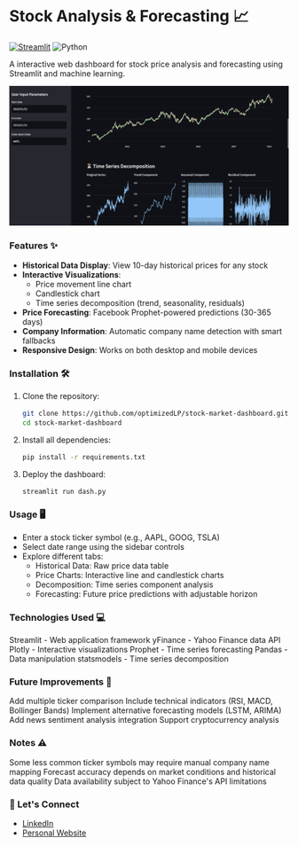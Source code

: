 # Stock Analysis & Forecasting 📈

[![Streamlit](https://static.streamlit.io/badges/streamlit_badge_black_white.svg)](https://streamlit.app/)
![Python](https://img.shields.io/badge/Python-3.7%2B-blue)

A interactive web dashboard for stock price analysis and forecasting using Streamlit and machine learning.

![Dashboard Screenshot](output.png) 

### Features ✨

- **Historical Data Display**: View 10-day historical prices for any stock
- **Interactive Visualizations**:
  - Price movement line chart
  - Candlestick chart
  - Time series decomposition (trend, seasonality, residuals)
- **Price Forecasting**: Facebook Prophet-powered predictions (30-365 days)
- **Company Information**: Automatic company name detection with smart fallbacks
- **Responsive Design**: Works on both desktop and mobile devices

### Installation 🛠️

1. Clone the repository:
   ```bash
   git clone https://github.com/optimizedLP/stock-market-dashboard.git
   cd stock-market-dashboard

2. Install all dependencies:
    ```bash
    pip install -r requirements.txt

3. Deploy the dashboard:
    ```bash
    streamlit run dash.py


### Usage 🖥️
* Enter a stock ticker symbol (e.g., AAPL, GOOG, TSLA)
* Select date range using the sidebar controls
* Explore different tabs:
  - Historical Data: Raw price data table
  - Price Charts: Interactive line and candlestick charts
  - Decomposition: Time series component analysis
  - Forecasting: Future price predictions with adjustable horizon


### Technologies Used 💻
  Streamlit - Web application framework
  yFinance - Yahoo Finance data API
  Plotly - Interactive visualizations
  Prophet - Time series forecasting
  Pandas - Data manipulation
  statsmodels - Time series decomposition


### Future Improvements 🚀
  Add multiple ticker comparison
  Include technical indicators (RSI, MACD, Bollinger Bands)
  Implement alternative forecasting models (LSTM, ARIMA)
  Add news sentiment analysis integration
  Support cryptocurrency analysis


### Notes ⚠️
  Some less common ticker symbols may require manual company name mapping
  Forecast accuracy depends on market conditions and historical data quality
  Data availability subject to Yahoo Finance's API limitations


### 🤝 Let's Connect

- [LinkedIn](https://www.linkedin.com/in/dpjani)
- [Personal Website](https://www.dpjani.github.io)